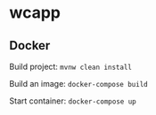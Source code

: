 # wcapp

## Docker

Build project:
`mvnw clean install`

Build an image:
`docker-compose build`

Start container:
`docker-compose up`
